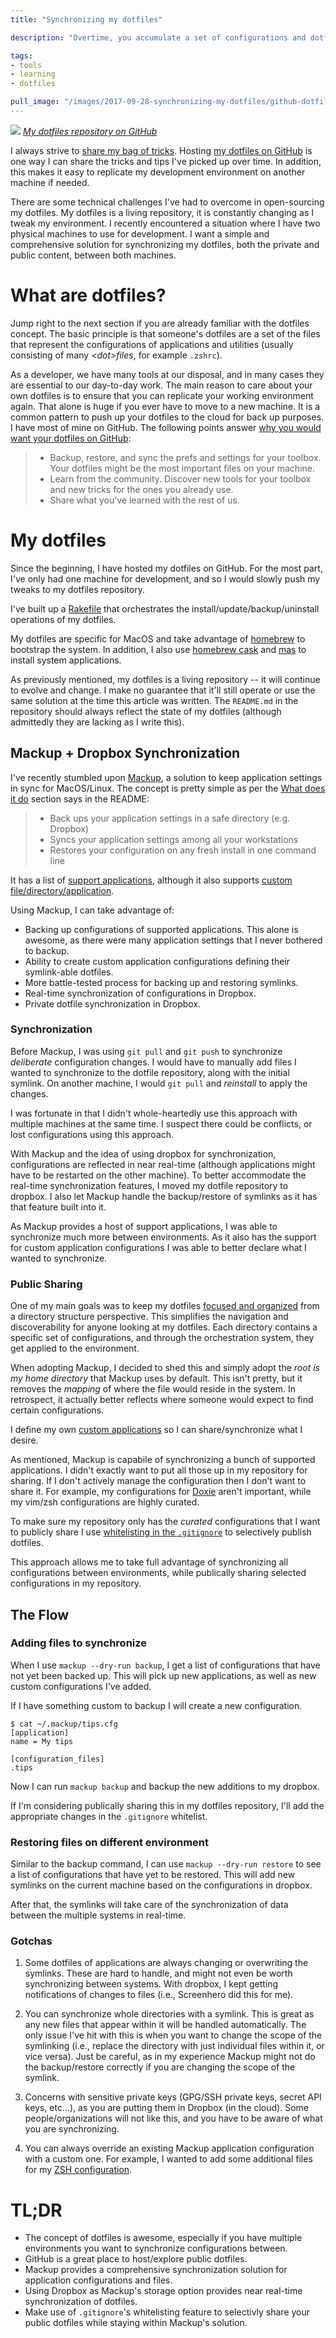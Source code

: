 ```yaml
---
title: "Synchronizing my dotfiles"

description: "Overtime, you accumulate a set of configurations and dotfiles. To ensure a consistent environments across machines you want to have access to the same dotfiles. I share my synchronization approach along with how to keep the private and public information separate."

tags:
- tools
- learning
- dotfiles

pull_image: "/images/2017-09-28-synchronizing-my-dotfiles/github-dotfiles.jpg"
---
```


![](/images/2017-09-28-synchronizing-my-dotfiles/github-dotfiles.jpg)
_[My dotfiles repository on GitHub](https://github.com/kevinjalbert/dotfiles)_


I always strive to [share my bag of tricks](/share-your-bag-of-tricks/). Hosting [my dotfiles on GitHub](https://github.com/kevinjalbert/dotfiles) is one way I can share the tricks and tips I've picked up over time. In addition, this makes it easy to replicate my development environment on another machine if needed.

There are some technical challenges I've had to overcome in open-sourcing my dotfiles. My dotfiles is a living repository, it is constantly changing as I tweak my environment. I recently encountered a situation where I have two physical machines to use for development. I want a simple and comprehensive solution for synchronizing my dotfiles, both the private and public content, between both machines.

# What are dotfiles?

Jump right to the next section if you are already familiar with the dotfiles concept. The basic principle is that someone's dotfiles are a set of the files that represent the configurations of applications and utilities (usually consisting of many _\<dot\>files_, for example `.zshrc`).

As a developer, we have many tools at our disposal, and in many cases they are essential to our day-to-day work. The main reason to care about your own dotfiles is to ensure that you can replicate your working environment again. That alone is huge if you ever have to move to a new machine. It is a common pattern to push up your dotfiles to the cloud for back up purposes. I have most of mine on GitHub. The following points answer [why you would want your dotfiles on GitHub](https://dotfiles.github.io/):

> * Backup, restore, and sync the prefs and settings for your toolbox. Your dotfiles might be the most important files on your machine.
> * Learn from the community. Discover new tools for your toolbox and new tricks for the ones you already use.
> * Share what you’ve learned with the rest of us.

# My dotfiles

Since the beginning, I have hosted my dotfiles on GitHub. For the most part, I've only had one machine for development, and so I would slowly push my tweaks to my dotfiles repository.

I've built up a [Rakefile](https://github.com/kevinjalbert/dotfiles/blob/6585c9a7e1ae1926fcaf2210d48be23a2e988bdb/Rakefile) that orchestrates the install/update/backup/uninstall operations of my dotfiles.

My dotfiles are specific for MacOS and take advantage of [homebrew](https://brew.sh/) to bootstrap the system. In addition, I also use [homebrew cask](https://caskroom.github.io/) and [mas](https://github.com/mas-cli/mas) to install system applications.

As previously mentioned, my dotfiles is a living repository -- it will continue to evolve and change. I make no guarantee that it'll still operate or use the same solution at the time this article was written. The `README.md` in the repository should always reflect the state of my dotfiles (although admittedly they are lacking as I write this).

## Mackup + Dropbox Synchronization

I've recently stumbled upon [Mackup](https://github.com/lra/mackup), a solution to keep application settings in sync for MacOS/Linux. The concept is pretty simple as per the [What does it do](https://github.com/lra/mackup#what-does-it-do) section says in the README:

> * Back ups your application settings in a safe directory (e.g. Dropbox)
> * Syncs your application settings among all your workstations
> * Restores your configuration on any fresh install in one command line

It has a list of [support applications](https://github.com/lra/mackup/tree/master/mackup/applications), although it also supports [custom file/directory/application](https://github.com/lra/mackup/tree/master/doc#add-support-for-an-application-or-any-file-or-directory).

Using Mackup, I can take advantage of:

* Backing up configurations of supported applications. This alone is awesome, as there were many application settings that I never bothered to backup.
* Ability to create custom application configurations defining their symlink-able dotfiles.
* More battle-tested process for backing up and restoring symlinks.
* Real-time synchronization of configurations in Dropbox.
* Private dotfile synchronization in Dropbox.


### Synchronization

Before Mackup, I was using `git pull` and `git push` to synchronize _deliberate_ configuration changes. I would have to manually add files I wanted to synchronize to the dotfile repository, along with the initial symlink. On another machine, I would `git pull` and _reinstall_ to apply the changes.

I was fortunate in that I didn't whole-heartedly use this approach with multiple machines at the same time. I suspect there could be conflicts, or lost configurations using this approach.

With Mackup and the idea of using dropbox for synchronization, configurations are reflected in near real-time (although applications might have to be restarted on the other machine). To better accommodate the real-time synchronization features, I moved my dotfile repository to dropbox. I also let Mackup handle the backup/restore of symlinks as it has that feature built into it.

As Mackup provides a host of support applications, I was able to synchronize much more between environments. As it also has the support for custom application configurations I was able to better declare what I wanted to synchronize.

### Public Sharing

One of my main goals was to keep my dotfiles [focused and organized](https://github.com/kevinjalbert/dotfiles/tree/6585c9a7e1ae1926fcaf2210d48be23a2e988bdb) from a directory structure perspective. This simplifies the navigation and discoverability for anyone looking at my dotfiles. Each directory contains a specific set of configurations, and through the orchestration system, they get applied to the environment.

When adopting Mackup, I decided to shed this and simply adopt the _root is my home directory_ that Mackup uses by default. This isn't pretty, but it removes the _mapping_ of where the file would reside in the system. In retrospect, it actually better reflects where someone would expect to find certain configurations.

I define my own [custom applications](https://github.com/kevinjalbert/dotfiles/tree/5acf8672973e31dace420ad8e8303675094ed4e5/.mackup) so I can share/synchronize what I desire.

As mentioned, Mackup is capabile of synchronizing a bunch of supported applications. I didn't exactly want to put all those up in my repository for sharing. If I don't actively manage the configuration then I don't want to share it. For example, my configurations for [Doxie](https://github.com/lra/mackup/blob/719efd0a630fc3c6326aab5c84ac12b8509bbbf9/mackup/applications/doxie.cfg) aren't important, while my vim/zsh configurations are highly curated.

To make sure my repository only has the _curated_ configurations that I want to publicly share I use [whitelisting in the `.gitignore`](https://github.com/kevinjalbert/dotfiles/blob/5acf8672973e31dace420ad8e8303675094ed4e5/.gitignore) to selectively publish dotfiles.

This approach allows me to take full advantage of synchronizing all configurations between environments, while publically sharing selected configurations in my repository.

## The Flow

### Adding files to synchronize

When I use `mackup --dry-run backup`, I get a list of configurations that have not yet been backed up. This will pick up new applications, as well as new custom configurations I've added.

If I have something custom to backup I will create a new configuration.

```
$ cat ~/.mackup/tips.cfg
[application]
name = My tips

[configuration_files]
.tips
```

Now I can run `mackup backup` and backup the new additions to my dropbox.

If I'm considering publically sharing this in my dotfiles repository, I'll add the appropriate changes in the `.gitignore` whitelist.

### Restoring files on different environment

Similar to the backup command, I can use `mackup --dry-run restore` to see a list of configurations that have yet to be restored. This will add new symlinks on the current machine based on the configurations in dropbox.

After that, the symlinks will take care of the synchronization of data between the multiple systems in real-time.

### Gotchas

1. Some dotfiles of applications are always changing or overwriting the symlinks. These are hard to handle, and might not even be worth synchronizing between systems. With dropbox, I kept getting notifications of changes to files (i.e., Screenhero did this for me).

2. You can synchronize whole directories with a symlink. This is great as any new files that appear within it will be handled automatically. The only issue I've hit with this is when you want to change the scope of the symlinking (i.e., replace the directory with just individual files within it, or vice versa). Just be careful, as in my experience Mackup might not do the backup/restore correctly if you are changing the scope of the symlink.

3. Concerns with sensitive private keys (GPG/SSH private keys, secret API keys, etc...), as you are putting them in Dropbox (in the cloud). Some people/organizations will not like this, and you have to be aware of what you are synchronizing.

4. You can always override an existing Mackup application configuration with a custom one. For example, I wanted to add some additional files for my [ZSH configuration](https://github.com/kevinjalbert/dotfiles/blob/1c6c2b03169a57708b4487c4af0d52168f9957ef/.mackup/zsh.cfg).

# TL;DR

* The concept of dotfiles is awesome, especially if you have multiple environments you want to synchronize configurations between.
* GitHub is a great place to host/explore public dotfiles.
* Mackup provides a comprehensive synchronization solution for application configurations and files.
* Using Dropbox as Mackup's storage option provides near real-time synchronization of dotfiles.
* Make use of `.gitignore`'s whitelisting feature to selectivly share your public dotfiles while staying within Mackup's solution.
